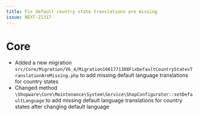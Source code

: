 ```yaml
---
title: Fix default country state translations are missing
issue: NEXT-21317
---
```

# Core
* Added a new migration `src/Core/Migration/V6_4/Migration1661771388FixDefaultCountryStatesTranslationAreMissing.php` to add missing default language translations for country states
* Changed method `\Shopware\Core\Maintenance\System\Service\ShopConfigurator::setDefaultLanguage` to add missing default language translations for country states after changing default language
